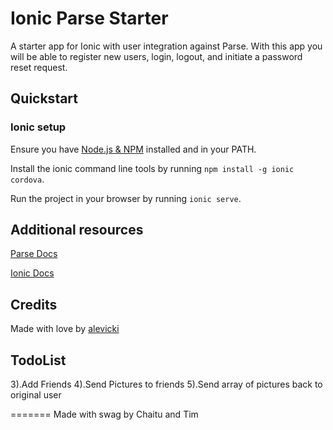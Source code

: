 # Ionic Parse Starter

A starter app for Ionic with user integration against Parse. With this app you will be able to register new users, login, logout, and initiate a password reset request.

## Quickstart

### Ionic setup

Ensure you have [Node.js & NPM](http://nodejs.org/) installed and in your PATH.

Install the ionic command line tools by running `npm install -g ionic cordova`.

Run the project in your browser by running `ionic serve`.

## Additional resources

[Parse Docs](https://parse.com/docs)

[Ionic Docs](http://ionicframework.com/docs/)

## Credits

Made with love by [alevicki](https://github.com/alevicki)

## TodoList
3).Add Friends
4).Send Pictures to friends
5).Send array of pictures back to original user

=======
Made with swag by Chaitu and Tim
